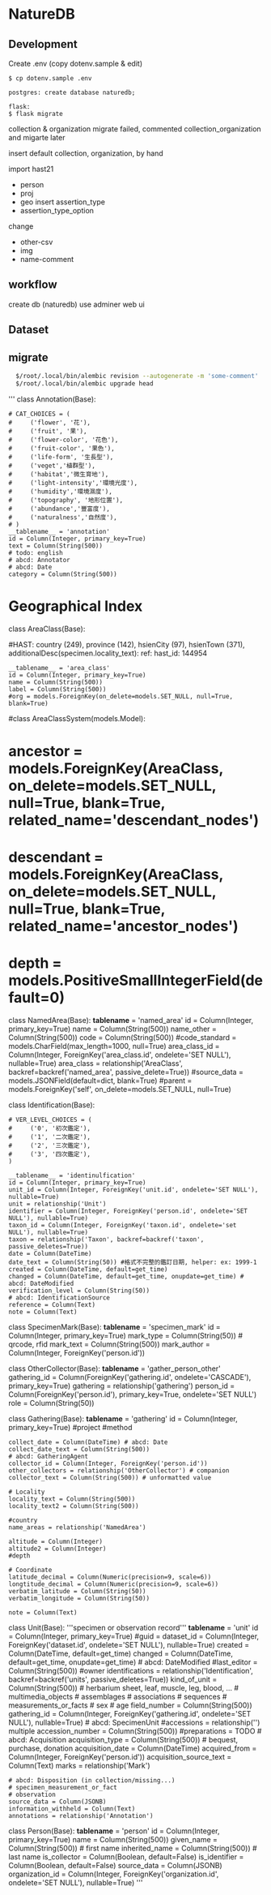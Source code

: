 # NatureDB


## Development

Create .env (copy dotenv.sample & edit)

```
$ cp dotenv.sample .env

postgres: create database naturedb;

flask:
$ flask migrate
```
collection & organization migrate failed,
commented collection_organization and migarte later

insert default collection, organization, by hand

import hast21
- person
- proj
- geo
insert assertion_type
- assertion_type_option

change 
- other-csv
- img
- name-comment
## workflow

create db (naturedb) use adminer web ui

##


Dataset
 - 

## migrate

```bash
  $/root/.local/bin/alembic revision --autogenerate -m 'some-comment'
  $/root/.local/bin/alembic upgrade head
```



'''
class Annotation(Base):

    # CAT_CHOICES = (
    #     ('flower', '花'),
    #     ('fruit', '果'),
    #     ('flower-color', '花色'),
    #     ('fruit-color', '果色'),
    #     ('life-form', '生長型'),
    #     ('veget','植群型'),
    #     ('habitat','微生育地'),
    #     ('light-intensity','環境光度'),
    #     ('humidity','環境濕度'),
    #     ('topography', '地形位置'),
    #     ('abundance','豐富度'),
    #     ('naturalness','自然度'),
    # )
    __tablename__ = 'annotation'
    id = Column(Integer, primary_key=True)
    text = Column(String(500))
    # todo: english
    # abcd: Annotator
    # abcd: Date
    category = Column(String(500))


# Geographical Index
class AreaClass(Base):

#HAST: country (249), province (142), hsienCity (97), hsienTown (371), additionalDesc(specimen.locality_text): ref: hast_id: 144954

    __tablename__ = 'area_class'
    id = Column(Integer, primary_key=True)
    name = Column(String(500))
    label = Column(String(500))
    #org = models.ForeignKey(on_delete=models.SET_NULL, null=True, blank=True)


#class AreaClassSystem(models.Model):
#    ancestor = models.ForeignKey(AreaClass, on_delete=models.SET_NULL, null=True, blank=True, related_name='descendant_nodes')
#    descendant = models.ForeignKey(AreaClass, on_delete=models.SET_NULL, null=True, blank=True, related_name='ancestor_nodes')
#    depth = models.PositiveSmallIntegerField(default=0)

class NamedArea(Base):
    __tablename__ = 'named_area'
    id = Column(Integer, primary_key=True)
    name = Column(String(500))
    name_other = Column(String(500))
    code = Column(String(500))
    #code_standard = models.CharField(max_length=1000, null=True)
    area_class_id = Column(Integer, ForeignKey('area_class.id', ondelete='SET NULL'), nullable=True)
    area_class = relationship('AreaClass', backref=backref('named_area', passive_delete=True))
    #source_data = models.JSONField(default=dict, blank=True)
    #parent = models.ForeignKey('self', on_delete=models.SET_NULL, null=True)


class Identification(Base):

    # VER_LEVEL_CHOICES = (
    #     ('0', '初次鑑定'),
    #     ('1', '二次鑑定'),
    #     ('2', '三次鑑定'),
    #     ('3', '四次鑑定'),
    )

    __tablename__ = 'identinulfication'
    id = Column(Integer, primary_key=True)
    unit_id = Column(Integer, ForeignKey('unit.id', ondelete='SET NULL'), nullable=True)
    unit = relationship('Unit')
    identifier = Column(Integer, ForeignKey('person.id', ondelete='SET NULL'), nullable=True)
    taxon_id = Column(Integer, ForeignKey('taxon.id', ondelete='set NULL'), nullable=True)
    taxon = relationship('Taxon', backref=backref('taxon', passive_deletes=True))
    date = Column(DateTime)
    date_text = Column(String(50)) #格式不完整的鑑訂日期, helper: ex: 1999-1
    created = Column(DateTime, default=get_time)
    changed = Column(DateTime, default=get_time, onupdate=get_time) # abcd: DateModified
    verification_level = Column(String(50))
    # abcd: IdentificationSource
    reference = Column(Text)
    note = Column(Text)

class SpecimenMark(Base):
    __tablename__ = 'specimen_mark'
    id = Column(Integer, primary_key=True)
    mark_type = Column(String(50)) # qrcode, rfid
    mark_text = Column(String(500))
    mark_author = Column(Integer, ForeignKey('person.id'))

class OtherCollector(Base):
    __tablename__ = 'gather_person_other'
    gathering_id = Column(ForeignKey('gathering.id', ondelete='CASCADE'), primary_key=True)
    gathering = relationship('gathering')
    person_id = Column(ForeignKey('person.id'), primary_key=True, ondelete='SET NULL')
    role = Column(String(50))


class Gathering(Base):
    __tablename__ = 'gathering'
    id = Column(Integer, primary_key=True)
    #project
    #method

    collect_date = Column(DateTime) # abcd: Date
    collect_date_text = Column(String(500))
    # abcd: GatheringAgent
    collector_id = Column(Integer, ForeignKey('person.id'))
    other_collectors = relationship('OtherCollector') # companion
    collector_text = Column(String(500)) # unformatted value

    # Locality
    locality_text = Column(String(500))
    locality_text2 = Column(String(500))

    #country
    name_areas = relationship('NamedArea')

    altitude = Column(Integer)
    altitude2 = Column(Integer)
    #depth

    # Coordinate
    latitude_decimal = Column(Numeric(precision=9, scale=6))
    longtitude_decimal = Column(Numeric(precision=9, scale=6))
    verbatim_latitude = Column(String(50))
    verbatim_longitude = Column(String(50))

    note = Column(Text)


class Unit(Base):
      '''specimen or observation record'''
    __tablename__ = 'unit'
    id = Column(Integer, primary_key=True)
    #guid =
    dataset_id = Column(Integer, ForeignKey('dataset.id', ondelete='SET NULL'), nullable=True)
    created = Column(DateTime, default=get_time)
    changed = Column(DateTime, default=get_time, onupdate=get_time) # abcd: DateModified
    #last_editor = Column(String(500))
    #owner
    identifications = relationship('Identification', backref=backref('units', passive_deletes=True))
    kind_of_unit = Column(String(500)) # herbarium sheet, leaf, muscle, leg, blood, ...
    # multimedia_objects
    # assemblages
    # associations
    # sequences
    # measurements_or_facts
    # sex
    # age
    field_number = Column(String(500))
    gathering_id = Column(Integer, ForeignKey('gathering.id', ondelete='SET NULL'), nullable=True)
    # abcd: SpecimenUnit
    #accessions = relationship('') multiple
    accession_number = Column(String(500))
    #preparations = TODO
    # abcd: Acquisition
    acquisition_type = Column(String(500)) # bequest, purchase, donation
    acquisition_date = Column(DateTime)
    acquired_from = Column(Integer, ForeignKey('person.id'))
    acquisition_source_text = Column(Text)
    marks = relationship('Mark')

    # abcd: Disposition (in collection/missing...)
    # specimen_measurement_or_fact
    # observation
    source_data = Column(JSONB)
    information_withheld = Column(Text)
    annotations = relationship('Annotation')

class Person(Base):
    __tablename__ = 'person'
    id = Column(Integer, primary_key=True)
    name = Column(String(500))
    given_name = Column(String(500)) # first name
    inherited_name = Column(String(500)) # last name
    is_collector = Column(Boolean, default=False)
    is_identifier = Column(Boolean, default=False)
    source_data = Column(JSONB)
    organization_id = Column(Integer, ForeignKey('organization.id', ondelete='SET NULL'), nullable=True)
'''
